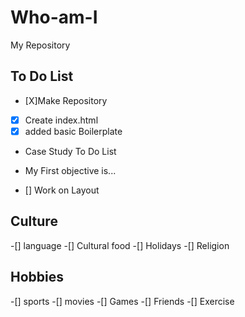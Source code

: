 # Who-am-I
My Repository

## To Do List
- [X]Make Repository
- [X] Create index.html
- [X] added basic Boilerplate
- Case Study To Do List
- My First objective is...

- [] Work on Layout

 ## Culture
 -[] language
-[] Cultural food
-[] Holidays
-[] Religion

## Hobbies
-[] sports
-[] movies
-[] Games
-[] Friends
-[] Exercise
